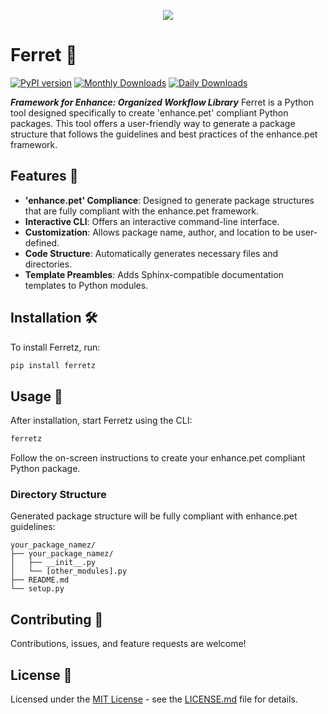 <p align="center">
<img src="https://github.com/LalithShiyam/FERRET/blob/main/Images/Ferret-logo.png">
</p>

# Ferret 🦡 
[![PyPI version](https://img.shields.io/pypi/v/ferretz?color=FF1493&style=flat-square&logo=pypi)](https://pypi.org/project/ferretz/) [![Monthly Downloads](https://img.shields.io/pypi/dm/ferretz?label=Downloads%20(Monthly)&color=FF69B4&style=flat-square&logo=python)](https://pypi.org/project/ferretz/) 
[![Daily Downloads](https://img.shields.io/pypi/dd/ferretz?label=Downloads%20(Daily)&color=FF69B4&style=flat-square&logo=python)](https://pypi.org/project/ferretz/)


**_Framework for Enhance: Organized Workflow Library_**
Ferret is a Python tool designed specifically to create 'enhance.pet' compliant Python packages. This tool offers a user-friendly way to generate a package structure that follows the guidelines and best practices of the enhance.pet framework.

## Features 🌟

- **'enhance.pet' Compliance**: Designed to generate package structures that are fully compliant with the enhance.pet framework.
- **Interactive CLI**: Offers an interactive command-line interface.
- **Customization**: Allows package name, author, and location to be user-defined.
- **Code Structure**: Automatically generates necessary files and directories.
- **Template Preambles**: Adds Sphinx-compatible documentation templates to Python modules.

## Installation 🛠️

To install Ferretz, run:

```bash
pip install ferretz
```

## Usage 🚀

After installation, start Ferretz using the CLI:

```bash
ferretz
```

Follow the on-screen instructions to create your enhance.pet compliant Python package.

### Directory Structure

Generated package structure will be fully compliant with enhance.pet guidelines:

```plaintext
your_package_namez/
├── your_package_namez/
│   ├── __init__.py
│   └── [other_modules].py
├── README.md
└── setup.py
```

## Contributing 🤝

Contributions, issues, and feature requests are welcome!

## License 📄

Licensed under the [MIT License](./LICENSE) - see the [LICENSE.md](./LICENSE.md) file for details.
